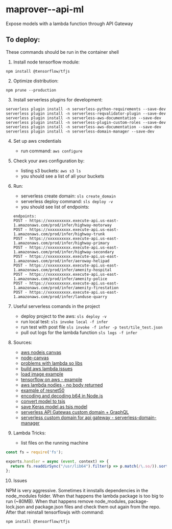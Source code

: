 # maprover--api-ml

Expose models with a lambda function through API Gateway

## To deploy:

These commands should be run in the container shell

1. Install node tensorflow module:
```
npm install @tensorflow/tfjs
```

2. Optimize distribution:

```
npm prune --production
```

3. Install serverless plugins for development:

```
serverless plugin install -n serverless-python-requirements --save-dev
serverless plugin install -n serverless-reqvalidator-plugin --save-dev
serverless plugin install -n serverless-aws-documentation --save-dev
serverless plugin install -n serverless-plugin-custom-roles --save-dev
serverless plugin install -n serverless-aws-documentation --save-dev
serverless plugin install -n serverless-domain-manager --save-dev
```

4. Set up aws credentials

    - run command: `aws configure`

5. Check your aws configuration by: 

    - listing s3 buckets: `aws s3 ls`
    - you should see a list of all your buckets

6. Run:
    - serverless create domain: `sls create_domain`
    - serverless deploy command: `sls deploy -v`
    - you should see list of endpoints: 
    
    ```
    endpoints:
    POST - https://xxxxxxxxxx.execute-api.us-east-1.amazonaws.com/prod/infer/highway-motorway
    POST - https://xxxxxxxxxx.execute-api.us-east-1.amazonaws.com/prod/infer/highway-trunk
    POST - https://xxxxxxxxxx.execute-api.us-east-1.amazonaws.com/prod/infer/highway-primary
    POST - https://xxxxxxxxxx.execute-api.us-east-1.amazonaws.com/prod/infer/highway-secondary
    POST - https://xxxxxxxxxx.execute-api.us-east-1.amazonaws.com/prod/infer/aeroway-helipad
    POST - https://xxxxxxxxxx.execute-api.us-east-1.amazonaws.com/prod/infer/amenity-hospital
    POST - https://xxxxxxxxxx.execute-api.us-east-1.amazonaws.com/prod/infer/amenity-police
    POST - https://xxxxxxxxxx.execute-api.us-east-1.amazonaws.com/prod/infer/amenity-firestation
    POST - https://xxxxxxxxxx.execute-api.us-east-1.amazonaws.com/prod/infer/landuse-quarry
    ```

7. Useful serverless comands in the project 

    - deploy project to the aws: `sls deploy -v`
    - run local test: `sls invoke local -f infer`
    - run test with post file `sls invoke -f infer -p test/tile_test.json`
    - pull out logs for the lambda function `sls logs -f infer`

8. Sources:

    - [aws nodejs canvas](https://github.com/Automattic/node-canvas/wiki/Installation:-AWS-Lambda)
    - [node-canvas](https://github.com/Automattic/node-canvas)
    - [problems with lambda so libs](https://github.com/Automattic/node-canvas/issues/680)
    - [build aws lambda issues](https://github.com/Automattic/node-canvas/issues/680)
    - [load image example](https://medium.com/@nico.axtmann95/scalable-image-classification-with-onnx-js-and-aws-lambda-ab3d7bd1723)
    - [tensorflow on aws - example](http://blog.zenof.ai/object-detection-in-react-native-app-using-tensorflow-js/)
    - [aws lambda nodjes - no body returned](https://medium.com/lifeomic/a-two-week-search-for-the-missing-body-of-a-lambda-function-response-c9ee79bd8093)
    - [example of resnet50](https://medium.com/@nico.axtmann95/scalable-image-classification-with-onnx-js-and-aws-lambda-ab3d7bd1723)
    - [encoding and decoding b64 in Node.js](https://stackabuse.com/encoding-and-decoding-base64-strings-in-node-js/)
    - [convert model to tsjs](https://www.tensorflow.org/js/tutorials/conversion/import_keras)
    - [save Keras model as tsjs model](https://www.tensorflow.org/js/tutorials/conversion/import_keras)
    - [serverless API Gatewas custom domain + GraphQL](https://www.serverless.com/framework/docs/providers/aws/events/apigateway/)
    - [serverless custom domain for api gateway - serverless-domain-manager](https://www.serverless.com/plugins/serverless-domain-manager/)

9. Lambda Tricks:
    - list files on the running machine
    
```javascript
const fs = require('fs');

exports.handler = async (event, context) => {
  return fs.readdirSync("/usr/lib64").filter(p => p.match(/\.so/)).sort().join("\n");
};
```

10. Issues

NPM is very aggressive. Sometimes it innstalls dependencies in the node_modules folder.
When that happens the lambda package is too big to run (~80MB). When that happens remove
node_modules, package-lock.json and package.json files and check them out again from the 
repo. After that reinstall tensorflowjs with command:

```bash
npm install @tensorflow/tfjs
```

